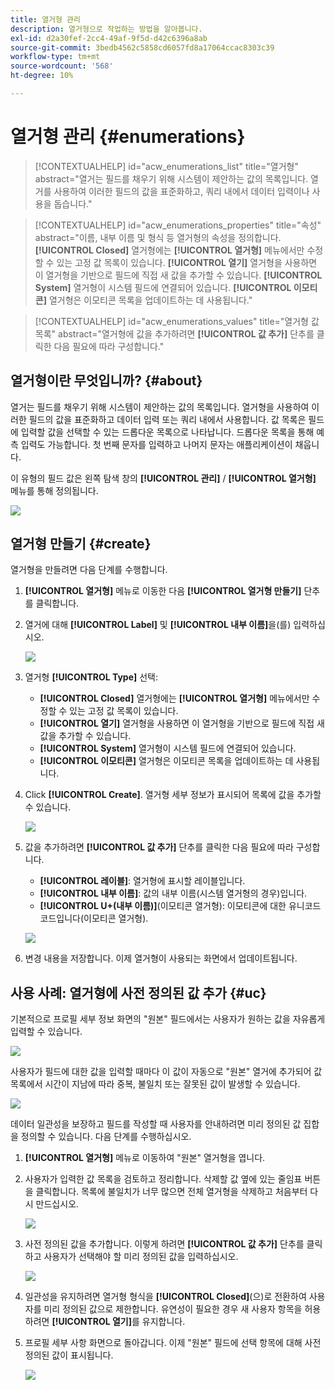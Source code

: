 ```yaml
---
title: 열거형 관리
description: 열거형으로 작업하는 방법을 알아봅니다.
exl-id: d2a30fef-2cc4-49af-9f5d-d42c6396a8ab
source-git-commit: 3bedb4562c5858cd6057fd8a17064ccac8303c39
workflow-type: tm+mt
source-wordcount: '568'
ht-degree: 10%

---
```


# 열거형 관리 {#enumerations}

>[!CONTEXTUALHELP]
>id="acw_enumerations_list"
>title="열거형"
>abstract="열거는 필드를 채우기 위해 시스템이 제안하는 값의 목록입니다. 열거를 사용하여 이러한 필드의 값을 표준화하고, 쿼리 내에서 데이터 입력이나 사용을 돕습니다."

>[!CONTEXTUALHELP]
>id="acw_enumerations_properties"
>title="속성"
>abstract="이름, 내부 이름 및 형식 등 열거형의 속성을 정의합니다. **[!UICONTROL Closed]** 열거형에는 **[!UICONTROL 열거형]** 메뉴에서만 수정할 수 있는 고정 값 목록이 있습니다. **[!UICONTROL 열기]** 열거형을 사용하면 이 열거형을 기반으로 필드에 직접 새 값을 추가할 수 있습니다. **[!UICONTROL System]** 열거형이 시스템 필드에 연결되어 있습니다. **[!UICONTROL 이모티콘]** 열거형은 이모티콘 목록을 업데이트하는 데 사용됩니다."

>[!CONTEXTUALHELP]
>id="acw_enumerations_values"
>title="열거형 값 목록"
>abstract="열거형에 값을 추가하려면 **[!UICONTROL 값 추가]** 단추를 클릭한 다음 필요에 따라 구성합니다."

## 열거형이란 무엇입니까? {#about}

열거는 필드를 채우기 위해 시스템이 제안하는 값의 목록입니다. 열거형을 사용하여 이러한 필드의 값을 표준화하고 데이터 입력 또는 쿼리 내에서 사용합니다. 값 목록은 필드에 입력할 값을 선택할 수 있는 드롭다운 목록으로 나타납니다. 드롭다운 목록을 통해 예측 입력도 가능합니다. 첫 번째 문자를 입력하고 나머지 문자는 애플리케이션이 채웁니다.

이 유형의 필드 값은 왼쪽 탐색 창의 **[!UICONTROL 관리]** / **[!UICONTROL 열거형]** 메뉴를 통해 정의됩니다.

![](assets/enumeration-list.png)

## 열거형 만들기 {#create}

열거형을 만들려면 다음 단계를 수행합니다.

1. **[!UICONTROL 열거형]** 메뉴로 이동한 다음 **[!UICONTROL 열거형 만들기]** 단추를 클릭합니다.

1. 열거에 대해 **[!UICONTROL Label]** 및 **[!UICONTROL 내부 이름]**&#x200B;을(를) 입력하십시오.

   ![](assets/enumeration-create.png)

1. 열거형 **[!UICONTROL Type]** 선택:

   * **[!UICONTROL Closed]** 열거형에는 **[!UICONTROL 열거형]** 메뉴에서만 수정할 수 있는 고정 값 목록이 있습니다.
   * **[!UICONTROL 열기]** 열거형을 사용하면 이 열거형을 기반으로 필드에 직접 새 값을 추가할 수 있습니다.
   * **[!UICONTROL System]** 열거형이 시스템 필드에 연결되어 있습니다.
   * **[!UICONTROL 이모티콘]** 열거형은 이모티콘 목록을 업데이트하는 데 사용됩니다.

1. Click **[!UICONTROL Create]**. 열거형 세부 정보가 표시되어 목록에 값을 추가할 수 있습니다.

   ![](assets/enumeration-details.png)

1. 값을 추가하려면 **[!UICONTROL 값 추가]** 단추를 클릭한 다음 필요에 따라 구성합니다.

   * **[!UICONTROL 레이블]**: 열거형에 표시할 레이블입니다.
   * **[!UICONTROL 내부 이름]**: 값의 내부 이름(시스템 열거형의 경우)입니다.
   * **[!UICONTROL U+(내부 이름)]**(이모티콘 열거형): 이모티콘에 대한 유니코드 코드입니다(이모티콘 열거형).

   ![](assets/enumeration-emoticon.png)

1. 변경 내용을 저장합니다. 이제 열거형이 사용되는 화면에서 업데이트됩니다.

## 사용 사례: 열거형에 사전 정의된 값 추가 {#uc}

기본적으로 프로필 세부 정보 화면의 &quot;원본&quot; 필드에서는 사용자가 원하는 값을 자유롭게 입력할 수 있습니다.

![](assets/enumeration-uc-profile.png)

사용자가 필드에 대한 값을 입력할 때마다 이 값이 자동으로 &quot;원본&quot; 열거에 추가되어 값 목록에서 시간이 지남에 따라 중복, 불일치 또는 잘못된 값이 발생할 수 있습니다.

![](assets/enumeration-uc-choice.png)

데이터 일관성을 보장하고 필드를 작성할 때 사용자를 안내하려면 미리 정의된 값 집합을 정의할 수 있습니다. 다음 단계를 수행하십시오.

1. **[!UICONTROL 열거형]** 메뉴로 이동하여 &quot;원본&quot; 열거형을 엽니다.

2. 사용자가 입력한 값 목록을 검토하고 정리합니다. 삭제할 값 옆에 있는 줄임표 버튼을 클릭합니다. 목록에 불일치가 너무 많으면 전체 열거형을 삭제하고 처음부터 다시 만드십시오.

   ![](assets/enumeration-uc-clean.png)

3. 사전 정의된 값을 추가합니다. 이렇게 하려면 **[!UICONTROL 값 추가]** 단추를 클릭하고 사용자가 선택해야 할 미리 정의된 값을 입력하십시오.

   ![](assets/enumeration-uc-create.png)

4. 일관성을 유지하려면 열거형 형식을 **[!UICONTROL Closed]**(으)로 전환하여 사용자를 미리 정의된 값으로 제한합니다.
유연성이 필요한 경우 새 사용자 항목을 허용하려면 **[!UICONTROL 열기]**&#x200B;를 유지합니다.

5. 프로필 세부 사항 화면으로 돌아갑니다. 이제 &quot;원본&quot; 필드에 선택 항목에 대해 사전 정의된 값이 표시됩니다.

   ![](assets/enumeration-uc-populated.png)
